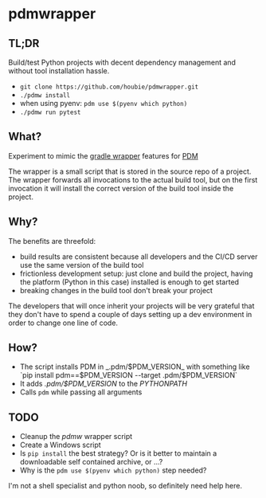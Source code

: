 # pdmwrapper

## TL;DR
Build/test Python projects with decent dependency management and without tool installation hassle.
* `git clone https://github.com/houbie/pdmwrapper.git`
* `./pdmw install`
* when using pyenv: `pdm use $(pyenv which python)`  
* `./pdmw run pytest`

## What?
Experiment to mimic the [gradle wrapper](https://docs.gradle.org/current/userguide/gradle_wrapper.html)
features for [PDM](https://pdm.fming.dev/)

The wrapper is a small script that is stored in the source repo of a project.
The wrapper forwards all invocations to the actual build tool, but on the first invocation 
it will install the correct version of the build tool inside the project. 

## Why?
The benefits are threefold:
* build results are consistent because all developers and the CI/CD server use the same version
  of the build tool
* frictionless development setup: just clone and build the project,
  having the platform (Python in this case) installed is enough to get started
* breaking changes in the build tool don't break your project

The developers that will once inherit your projects will be very grateful that they don't have to
spend a couple of days setting up a dev environment in order to change one line of code.

## How?
* The script installs PDM in _.pdm/$PDM_VERSION_  with something like 
`pip install pdm==$PDM_VERSION --target .pdm/$PDM_VERSION`
* It adds _.pdm/$PDM_VERSION_ to the _PYTHONPATH_
* Calls `pdm` while passing all arguments

## TODO
* Cleanup the _pdmw_ wrapper script
* Create a Windows script
* Is `pip install` the best strategy? Or is it better to maintain a 
  downloadable self contained  archive, or ...?
* Why is the `pdm use $(pyenv which python)` step needed?  

I'm not a shell specialist and python noob, so definitely need help here.

